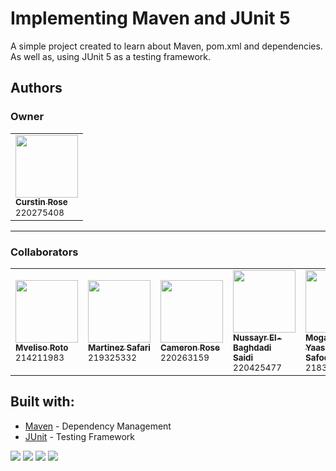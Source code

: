 # Implementing Maven and JUnit 5
A simple project created to learn about Maven, pom.xml and dependencies. As well as, using JUnit 5 as a testing framework.

## Authors

### Owner
<table>
    <tbody>
        <tr>
          <td>
          <a href="https://github.com/CurstinJR">
              <img src=https://avatars.githubusercontent.com/u/67284885?v=4 width=100px></img>
              <br />
              <sub><b>Curstin Rose</b></sub>
          </a>
            <br />
            <sub>220275408</sub>
          </td>
        </tr>
</table>

---

### Collaborators
<table>
    <tbody>
        <tr>
            <td>
              <a href="https://github.com/Mveliso">
                <img src=https://avatars.githubusercontent.com/u/80545722?v=4 width=100px></img>
                <br />
                <sub><b>Mveliso Roto</b></sub>
              </a>
              <br />
              <sub>214211983</sub>
            </td>
            <td>
              <a href="https://github.com/martinez-safari">
                <img src=https://avatars.githubusercontent.com/u/80398651?v=4 width=100px></img>
                <br />
                <sub><b>Martinez Safari</b></sub>
              </a>
              <br />
              <sub>219325332</sub>
            </td>
            <td>
              <a href="https://github.com/cameron379">
                <img src=https://avatars.githubusercontent.com/u/80387516?v=4 width=100px></img>
                <br />
                <sub><b>Cameron Rose</b></sub>
              </a>
              <br />
              <sub>220263159</sub>
            </td>
            <td>
              <a href="https://github.com/Noussair-Saidi">
                <img src=https://avatars.githubusercontent.com/u/70136178?v=4 width=100px></img>
                <br />
                <sub><b>Nussayr El-Baghdadi <br /> Saidi</b></sub>
              </a>
              <br />
              <sub>220425477</sub>
            </td>
            <td>
              <a href="https://github.com/Yaaseen22">
                <img src=https://avatars.githubusercontent.com/u/80572154?v=4 width=100px></img>
                <br />
                <sub><b>Mogammad Yaaseen <br />Safodien</b></sub>
              </a>
              <br />
              <sub>218336950</sub>
            </td>
        </tr>
    </tbody>
</table>

## Built with:
- [Maven](https://maven.apache.org/) - Dependency Management
- [JUnit](https://junit.org/junit5/) - Testing Framework

![](https://img.shields.io/badge/jdk-12-red)
![](https://img.shields.io/badge/tool-maven-blue)
![](https://img.shields.io/badge/junit-platform-brightgreen)
![](https://img.shields.io/badge/junit-jupiter-green)
